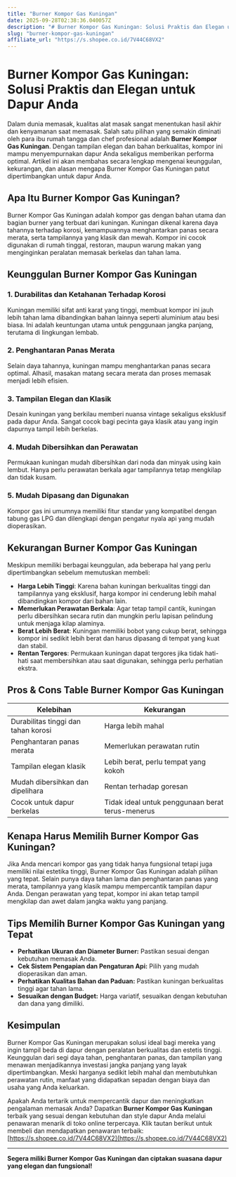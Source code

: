 ```yaml
---
title: "Burner Kompor Gas Kuningan"
date: 2025-09-28T02:38:36.040057Z
description: "# Burner Kompor Gas Kuningan: Solusi Praktis dan Elegan untuk Dapur Anda..."
slug: "burner-kompor-gas-kuningan"
affiliate_url: "https://s.shopee.co.id/7V44C68VX2"
---
```

# Burner Kompor Gas Kuningan: Solusi Praktis dan Elegan untuk Dapur Anda

Dalam dunia memasak, kualitas alat masak sangat menentukan hasil akhir dan kenyamanan saat memasak. Salah satu pilihan yang semakin diminati oleh para ibu rumah tangga dan chef profesional adalah **Burner Kompor Gas Kuningan**. Dengan tampilan elegan dan bahan berkualitas, kompor ini mampu menyempurnakan dapur Anda sekaligus memberikan performa optimal. Artikel ini akan membahas secara lengkap mengenai keunggulan, kekurangan, dan alasan mengapa Burner Kompor Gas Kuningan patut dipertimbangkan untuk dapur Anda.

## Apa Itu Burner Kompor Gas Kuningan?

Burner Kompor Gas Kuningan adalah kompor gas dengan bahan utama dan bagian burner yang terbuat dari kuningan. Kuningan dikenal karena daya tahannya terhadap korosi, kemampuannya menghantarkan panas secara merata, serta tampilannya yang klasik dan mewah. Kompor ini cocok digunakan di rumah tinggal, restoran, maupun warung makan yang menginginkan peralatan memasak berkelas dan tahan lama.

## Keunggulan Burner Kompor Gas Kuningan

### 1. Durabilitas dan Ketahanan Terhadap Korosi
Kuningan memiliki sifat anti karat yang tinggi, membuat kompor ini jauh lebih tahan lama dibandingkan bahan lainnya seperti aluminium atau besi biasa. Ini adalah keuntungan utama untuk penggunaan jangka panjang, terutama di lingkungan lembab.

### 2. Penghantaran Panas Merata
Selain daya tahannya, kuningan mampu menghantarkan panas secara optimal. Alhasil, masakan matang secara merata dan proses memasak menjadi lebih efisien.

### 3. Tampilan Elegan dan Klasik
Desain kuningan yang berkilau memberi nuansa vintage sekaligus eksklusif pada dapur Anda. Sangat cocok bagi pecinta gaya klasik atau yang ingin dapurnya tampil lebih berkelas.

### 4. Mudah Dibersihkan dan Perawatan
Permukaan kuningan mudah dibersihkan dari noda dan minyak using kain lembut. Hanya perlu perawatan berkala agar tampilannya tetap mengkilap dan tidak kusam.

### 5. Mudah Dipasang dan Digunakan
Kompor gas ini umumnya memiliki fitur standar yang kompatibel dengan tabung gas LPG dan dilengkapi dengan pengatur nyala api yang mudah dioperasikan.

## Kekurangan Burner Kompor Gas Kuningan

Meskipun memiliki berbagai keunggulan, ada beberapa hal yang perlu dipertimbangkan sebelum memutuskan membeli:

- **Harga Lebih Tinggi**: Karena bahan kuningan berkualitas tinggi dan tampilannya yang eksklusif, harga kompor ini cenderung lebih mahal dibandingkan kompor dari bahan lain.
- **Memerlukan Perawatan Berkala**: Agar tetap tampil cantik, kuningan perlu dibersihkan secara rutin dan mungkin perlu lapisan pelindung untuk menjaga kilap alaminya.
- **Berat Lebih Berat**: Kuningan memiliki bobot yang cukup berat, sehingga kompor ini sedikit lebih berat dan harus dipasang di tempat yang kuat dan stabil.
- **Rentan Tergores**: Permukaan kuningan dapat tergores jika tidak hati-hati saat membersihkan atau saat digunakan, sehingga perlu perhatian ekstra.

## Pros & Cons Table Burner Kompor Gas Kuningan

| **Kelebihan**                         | **Kekurangan**                            |
|--------------------------------------|------------------------------------------|
| Durabilitas tinggi dan tahan korosi | Harga lebih mahal                      |
| Penghantaran panas merata           | Memerlukan perawatan rutin            |
| Tampilan elegan klasik              | Lebih berat, perlu tempat yang kokoh  |
| Mudah dibersihkan dan dipelihara   | Rentan terhadap goresan                |
| Cocok untuk dapur berkelas          | Tidak ideal untuk penggunaan berat terus-menerus |

## Kenapa Harus Memilih Burner Kompor Gas Kuningan?

Jika Anda mencari kompor gas yang tidak hanya fungsional tetapi juga memiliki nilai estetika tinggi, Burner Kompor Gas Kuningan adalah pilihan yang tepat. Selain punya daya tahan lama dan penghantaran panas yang merata, tampilannya yang klasik mampu mempercantik tampilan dapur Anda. Dengan perawatan yang tepat, kompor ini akan tetap tampil mengkilap dan awet dalam jangka waktu yang panjang.

## Tips Memilih Burner Kompor Gas Kuningan yang Tepat

- **Perhatikan Ukuran dan Diameter Burner:** Pastikan sesuai dengan kebutuhan memasak Anda.
- **Cek Sistem Pengapian dan Pengaturan Api:** Pilih yang mudah dioperasikan dan aman.
- **Perhatikan Kualitas Bahan dan Paduan:** Pastikan kuningan berkualitas tinggi agar tahan lama.
- **Sesuaikan dengan Budget:** Harga variatif, sesuaikan dengan kebutuhan dan dana yang dimiliki.

## Kesimpulan

Burner Kompor Gas Kuningan merupakan solusi ideal bagi mereka yang ingin tampil beda di dapur dengan peralatan berkualitas dan estetis tinggi. Keunggulan dari segi daya tahan, penghantaran panas, dan tampilan yang menawan menjadikannya investasi jangka panjang yang layak dipertimbangkan. Meski harganya sedikit lebih mahal dan membutuhkan perawatan rutin, manfaat yang didapatkan sepadan dengan biaya dan usaha yang Anda keluarkan.

Apakah Anda tertarik untuk mempercantik dapur dan meningkatkan pengalaman memasak Anda? Dapatkan **Burner Kompor Gas Kuningan** terbaik yang sesuai dengan kebutuhan dan style dapur Anda melalui penawaran menarik di toko online terpercaya. Klik tautan berikut untuk membeli dan mendapatkan penawaran terbaik: [https://s.shopee.co.id/7V44C68VX2](https://s.shopee.co.id/7V44C68VX2)

---

**Segera miliki Burner Kompor Gas Kuningan dan ciptakan suasana dapur yang elegan dan fungsional!**